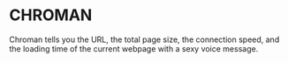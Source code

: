 # CHROMAN
Chroman tells you the URL, the total page size, the connection speed, and the loading time of the current webpage with a sexy voice message.